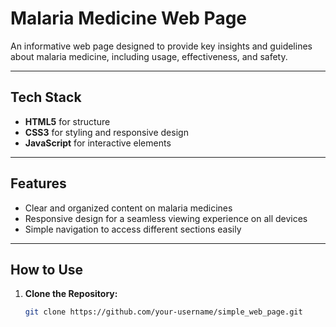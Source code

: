 # Malaria Medicine Web Page

An informative web page designed to provide key insights and guidelines about malaria medicine, including usage, effectiveness, and safety.

---

## Tech Stack

- **HTML5** for structure
- **CSS3** for styling and responsive design
- **JavaScript** for interactive elements

---

## Features

- Clear and organized content on malaria medicines
- Responsive design for a seamless viewing experience on all devices
- Simple navigation to access different sections easily

---

## How to Use

1. **Clone the Repository:**
   ```bash
   git clone https://github.com/your-username/simple_web_page.git
